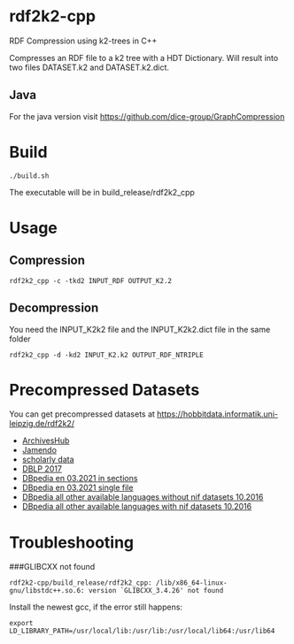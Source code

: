 # rdf2k2-cpp
RDF Compression using k2-trees in C++

Compresses an RDF file to a k2 tree with a HDT Dictionary. Will result into two files DATASET.k2 and DATASET.k2.dict.

## Java

For the java version visit https://github.com/dice-group/GraphCompression

# Build

```
./build.sh
```
The executable will be in build_release/rdf2k2_cpp 

# Usage

## Compression

```
rdf2k2_cpp -c -tkd2 INPUT_RDF OUTPUT_K2.2
```

## Decompression
You need the INPUT_K2k2 file and the INPUT_K2k2.dict file in the same folder

```
rdf2k2_cpp -d -kd2 INPUT_K2.k2 OUTPUT_RDF_NTRIPLE
```

# Precompressed Datasets

You can get precompressed datasets at https://hobbitdata.informatik.uni-leipzig.de/rdf2k2/

* [ArchivesHub](https://hobbitdata.informatik.uni-leipzig.de/rdf2k2/archiveshub/)
* [Jamendo](https://hobbitdata.informatik.uni-leipzig.de/rdf2k2/jamendo/)
* [scholarly data](https://hobbitdata.informatik.uni-leipzig.de/rdf2k2/scholarlydata/)
* [DBLP 2017](https://hobbitdata.informatik.uni-leipzig.de/rdf2k2/dblp-2017/)
* [DBpedia en 03.2021 in sections](https://hobbitdata.informatik.uni-leipzig.de/rdf2k2/dbpedia-03_2021/dbpedia-sections/)
* [DBpedia en 03.2021 single file](https://hobbitdata.informatik.uni-leipzig.de/rdf2k2/dbpedia-03_2021/)
* [DBpedia all other available languages without nif datasets 10.2016](https://hobbitdata.informatik.uni-leipzig.de/rdf2k2/dbpedia-10_2016/)
* [DBpedia all other available languages with nif datasets 10.2016](https://hobbitdata.informatik.uni-leipzig.de/rdf2k2/dbpedia-10_2016-nif/)


# Troubleshooting

###GLIBCXX not found

```
rdf2k2-cpp/build_release/rdf2k2_cpp: /lib/x86_64-linux-gnu/libstdc++.so.6: version `GLIBCXX_3.4.26' not found 
```

Install the newest gcc, if the error still happens:

```
export LD_LIBRARY_PATH=/usr/local/lib:/usr/lib:/usr/local/lib64:/usr/lib64
```
